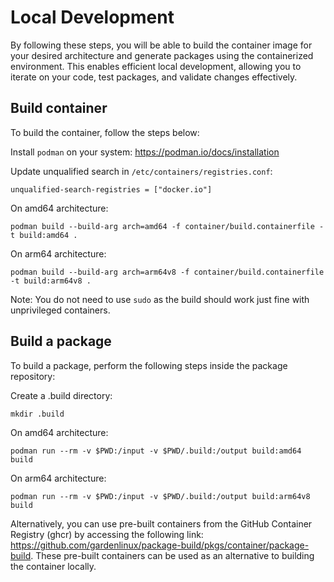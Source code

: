 # Local Development
By following these steps, you will be able to build the container image for your desired architecture and generate packages using the containerized environment. This enables efficient local development, allowing you to iterate on your code, test packages, and validate changes effectively.

## Build container

To build the container, follow the steps below:

Install `podman` on your system: https://podman.io/docs/installation

Update unqualified search in `/etc/containers/registries.conf`:

```
unqualified-search-registries = ["docker.io"]
```

On amd64 architecture:
```
podman build --build-arg arch=amd64 -f container/build.containerfile -t build:amd64 .
```

On arm64 architecture:
```
podman build --build-arg arch=arm64v8 -f container/build.containerfile -t build:arm64v8 .
```

Note: You do not need to use `sudo` as the build should work just fine with unprivileged containers.

## Build a package

To build a package, perform the following steps inside the package repository:

Create a .build directory:
```
mkdir .build
```

On amd64 architecture:
```
podman run --rm -v $PWD:/input -v $PWD/.build:/output build:amd64 build
```

On arm64 architecture:
```
podman run --rm -v $PWD:/input -v $PWD/.build:/output build:arm64v8 build
```

Alternatively, you can use pre-built containers from the GitHub Container Registry (ghcr) by accessing the following link: https://github.com/gardenlinux/package-build/pkgs/container/package-build. These pre-built containers can be used as an alternative to building the container locally.